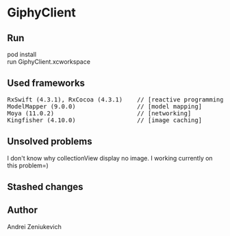 
# GiphyClient

## Run

pod install\
run GiphyClient.xcworkspace

## Used frameworks
<pre>
RxSwift (4.3.1), RxCocoa (4.3.1)    // [reactive programming]
ModelMapper (9.0.0)                 // [model mapping]
Moya (11.0.2)                       // [networking]
Kingfisher (4.10.0)                 // [image caching]
</pre>
## Unsolved problems

I don't know why collectionView display no image. I working currently on this problem=)

## Stashed changes

## Author

Andrei Zeniukevich
